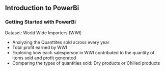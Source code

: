## Introduction to PowerBi

### Getting Started with PowerBi

Dataset: World Wide Importers (WWI)
- Analyzing the Quanttites sold across every year
- Total profit earned by WWI
- Exploring how each salesperson in WWI contributed to the quantity of items sold and profit generated
- Comparing the types of quantities sold: Dry products or Chilled products




